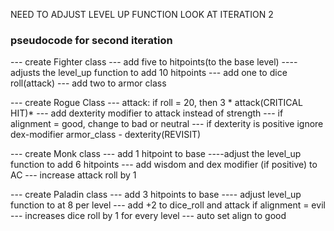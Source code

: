 NEED TO ADJUST LEVEL UP FUNCTION
LOOK AT ITERATION 2

### pseudocode for second iteration
--- create Fighter class
    --- add five to hitpoints(to the base level)
    ----adjusts the level_up function to add 10 hitpoints
    --- add one to dice roll(attack)
    --- add two to armor class 

    
--- create Rogue Class
    --- attack: if roll = 20, then 3 * attack(CRITICAL HIT)*
    --- add dexterity modifier to attack instead of strength
    --- if alignment = good, change to bad or neutral 
    --- if dexterity is positive ignore dex-modifier armor_class - dexterity(REVISIT) 

--- create Monk class
    --- add 1 hitpoint to base
    ----adjust the level_up function to add 6 hitpoints
    --- add wisdom and dex modifier (if positive) to AC 
    --- increase attack roll by 1

--- create Paladin class
    --- add 3 hitpoints to base
    ---- adjust level_up function to at 8 per level
    --- add +2 to dice_roll and attack if alignment = evil
    --- increases dice roll  by 1 for every level
    --- auto set align to good
